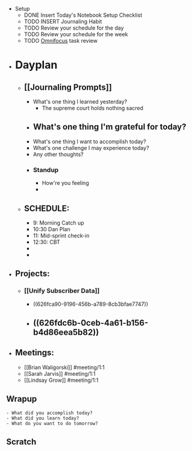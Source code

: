- Setup
	- DONE Insert Today's Notebook Setup Checklist
	- TODO INSERT Journaling Habit
	- TODO Review your schedule for the day
	- TODO Review your schedule for the week
	- TODO [Omnifocus](omnifocus://) task review
- # Dayplan
	- ## [[Journaling Prompts]]
		- What's one thing I learned yesterday?
			- The supreme court holds nothing sacred
		- What's one thing I'm grateful for today?
			-
		- What's one thing I want to accomplish today?
		- What's one challenge I may experience today?
		- Any other thoughts?
		- ### Standup
			- How're you feeling
			-
	- ## SCHEDULE:
		- 9: Morning Catch up
		- 10:30 Dan Plan
		- 11: Mid-sprint check-in
		- 12:30: CBT
		-
		-
- ## Projects:
	- ### [[Unify Subscriber Data]]
		- ((626fca90-9196-456b-a789-8cb3bfae7747))
		- ((626fdc6b-0ceb-4a61-b156-b4d86eea5b82))
			-
- ## Meetings:
	- [[Brian Waligorski]] #meeting/1:1
	- [[Sarah Jarvis]] #meeting/1:1
	- [[Lindsay Grow]] #meeting/1:1
## Wrapup
	- What did you accomplish today?
	- What did you learn today?
	- What do you want to do tomorrow?
## Scratch